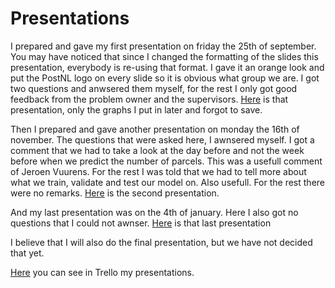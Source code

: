 # Presentations

I prepared and gave my first presentation on friday the 25th of september. 
You may have noticed that since I changed the formatting of the slides this presentation, everybody is re-using that format.
I gave it an orange look and put the PostNL logo on every slide so it is obvious what group we are.
I got two questions and anwsered them myself, for the rest I only got good feedback from the problem owner and the supervisors. 
[Here](https://github.com/Laurinevdstolpe/minor-data-science/blob/main/Communication/ppt%20week%204.pptx) is that presentation, only the graphs I put in later and forgot to save.

Then I prepared and gave another presentation on monday the 16th of november. The questions that were asked here, I awnsered myself. I got a comment that we had to take a look at the day before and not the week before when we predict the number of parcels. This was a usefull comment of Jeroen Vuurens. For the rest I was told that we had to tell more about what we train, validate and test our model on. Also usefull. For the rest there were no remarks. 
[Here](https://github.com/Laurinevdstolpe/minor-data-science/blob/main/Communication/ppt%20week%2011.pdf) is the second presentation.

And my last presentation was on the 4th of january. Here I also got no questions that I could not awnser. 
[Here]() is that last presentation

I believe that I will also do the final presentation, but we have not decided that yet.


[Here](https://github.com/Laurinevdstolpe/minor-data-science/blob/main/Communication/2021-01-12%20(12).png) you can see in Trello my presentations.
